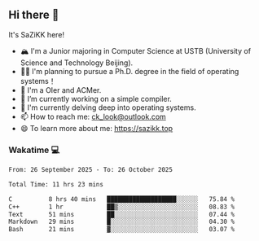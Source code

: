 ## Hi there 👋

It's SaZiKK here!

- 🏔️ I'm a Junior majoring in Computer Science  at USTB (University of Science and Technology Beijing).
- 🧑‍🎓 I'm planning to pursue a Ph.D. degree in the field of operating systems！
- 🚀 I'm a OIer and ACMer.
- 🔭 I’m currently working on a simple compiler.
- 🌱 I'm currently delving deep into operating systems.
- 📫 How to reach me: ck_look@outlook.com
- 😄 To learn more about me: https://sazikk.top

  
<!--
**SaZiKK/SaZiKK** is a ✨ _special_ ✨ repository because its `README.md` (this file) appears on your GitHub profile.

Here are some ideas to get you started:

- 🔭 I’m currently working on ...
- 🌱 I’m currently learning ...
- 👯 I’m looking to collaborate on ...
- 🤔 I’m looking for help with ...
- 💬 Ask me about ...
- 📫 How to reach me: ...
- 😄 Pronouns: ...
- ⚡ Fun fact: ...
-->

### Wakatime 💻

<!--START_SECTION:waka-->

```txt
From: 26 September 2025 - To: 26 October 2025

Total Time: 11 hrs 23 mins

C          8 hrs 40 mins   ███████████████████░░░░░░   75.84 %
C++        1 hr            ██▒░░░░░░░░░░░░░░░░░░░░░░   08.83 %
Text       51 mins         ██░░░░░░░░░░░░░░░░░░░░░░░   07.44 %
Markdown   29 mins         █░░░░░░░░░░░░░░░░░░░░░░░░   04.30 %
Bash       21 mins         ▓░░░░░░░░░░░░░░░░░░░░░░░░   03.07 %
```

<!--END_SECTION:waka-->
